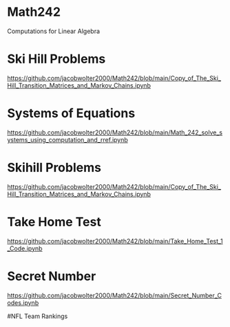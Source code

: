 # Math242
Computations for Linear Algebra

# Ski Hill Problems
https://github.com/jacobwolter2000/Math242/blob/main/Copy_of_The_Ski_Hill_Transition_Matrices_and_Markov_Chains.ipynb

# Systems of Equations
https://github.com/jacobwolter2000/Math242/blob/main/Math_242_solve_systems_using_computation_and_rref.ipynb

# Skihill Problems
https://github.com/jacobwolter2000/Math242/blob/main/Copy_of_The_Ski_Hill_Transition_Matrices_and_Markov_Chains.ipynb

# Take Home Test
https://github.com/jacobwolter2000/Math242/blob/main/Take_Home_Test_1_Code.ipynb

# Secret Number
https://github.com/jacobwolter2000/Math242/blob/main/Secret_Number_Codes.ipynb

#NFL Team Rankings
